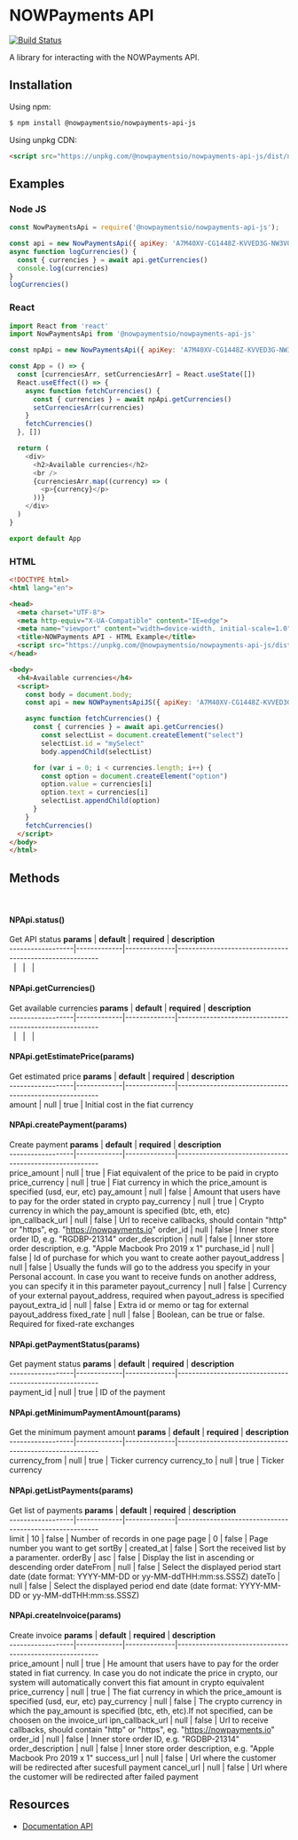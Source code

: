 # NOWPayments API

[![Build Status](https://travis-ci.org/joemccann/dillinger.svg?branch=master)](https://travis-ci.org/joemccann/dillinger)

A library for interacting with the NOWPayments API.

## Installation

Using npm:

```bash
$ npm install @nowpaymentsio/nowpayments-api-js
```

Using unpkg CDN:

```html
<script src="https://unpkg.com/@nowpaymentsio/nowpayments-api-js/dist/nowpayments-api-js.min.js"></script>
```

## Examples

### Node JS

```js
const NowPaymentsApi = require('@nowpaymentsio/nowpayments-api-js');

const api = new NowPaymentsApi({ apiKey: 'A7M40XV-CG1448Z-KVVED3G-NW3V0TK' }) // your api key
async function logCurrencies() {
  const { currencies } = await api.getCurrencies()
  console.log(currencies)
}
logCurrencies()
```

### React

```js
import React from 'react'
import NowPaymentsApi from '@nowpaymentsio/nowpayments-api-js'

const npApi = new NowPaymentsApi({ apiKey: 'A7M40XV-CG1448Z-KVVED3G-NW3V0TK' }) // your api key

const App = () => {
  const [currenciesArr, setCurrenciesArr] = React.useState([])
  React.useEffect(() => {
    async function fetchCurrencies() {
      const { currencies } = await npApi.getCurrencies()
      setCurrenciesArr(currencies)
    }
    fetchCurrencies()
  }, [])

  return (
    <div>
      <h2>Available currencies</h2>
      <br />
      {currenciesArr.map((currency) => (
        <p>{currency}</p>
      ))}
    </div>
  )
}

export default App
```
### HTML
```html
<!DOCTYPE html>
<html lang="en">

<head>
  <meta charset="UTF-8">
  <meta http-equiv="X-UA-Compatible" content="IE=edge">
  <meta name="viewport" content="width=device-width, initial-scale=1.0">
  <title>NOWPayments API - HTML Example</title>
  <script src="https://unpkg.com/@nowpaymentsio/nowpayments-api-js/dist/nowpayments-api-js.min.js"></script>
</head>

<body>
  <h4>Available currencies</h4>
  <script>
    const body = document.body;
    const api = new NOWPaymentsApiJS({ apiKey: 'A7M40XV-CG1448Z-KVVED3G-NW3V0TK' }) // your api key

    async function fetchCurrencies() {
      const { currencies } = await api.getCurrencies()
        const selectList = document.createElement("select")
        selectList.id = "mySelect"
        body.appendChild(selectList)

      for (var i = 0; i < currencies.length; i++) {
        const option = document.createElement("option")
        option.value = currencies[i]
        option.text = currencies[i]
        selectList.appendChild(option)
      }
    }
    fetchCurrencies()
  </script>
</body>
</html>
```
## Methods
&nbsp;
#### NPApi.status()
Get API status
**params**       | **default** | **required** | **description**                                        
------------------|-------------|--------------|--------------------------------------------------------                                   
&nbsp; | &nbsp;       | &nbsp;           | &nbsp;

#### NPApi.getCurrencies()
Get available currencies
**params**       | **default** | **required** | **description**                                        
------------------|-------------|--------------|--------------------------------------------------------                                   
&nbsp; | &nbsp;       | &nbsp;           | &nbsp;

#### NPApi.getEstimatePrice(params)
Get estimated price
**params**       | **default** | **required** | **description**                                        
------------------|-------------|--------------|--------------------------------------------------------                                   
amount | null | true | Initial cost in the fiat currency

#### NPApi.createPayment(params)
Create payment
**params**       | **default** | **required** | **description**                                        
------------------|-------------|--------------|--------------------------------------------------------                                   
price_amount | null | true | Fiat equivalent of the price to be paid in crypto
price_currency | null | true | Fiat currency in which the price_amount is specified (usd, eur, etc)
pay_amount | null | false | Amount that users have to pay for the order stated in crypto
pay_currency | null | true | Crypto currency in which the pay_amount is specified (btc, eth, etc)
ipn_callback_url | null | false | Url to receive callbacks, should contain "http" or "https", eg. "https://nowpayments.io"
order_id | null | false | Inner store order ID, e.g. "RGDBP-21314"
order_description | null | false | Inner store order description, e.g. "Apple Macbook Pro 2019 x 1"
purchase_id | null | false | Id of purchase for which you want to create aother
payout_address | null | false | Usually the funds will go to the address you specify in your Personal account. In case you want to receive funds on another address, you can specify it in this parameter
payout_currency | null | false | Currency of your external payout_address, required when payout_adress is specified
payout_extra_id | null | false | Extra id or memo or tag for external payout_address
fixed_rate | null | false | Boolean, can be true or false. Required for fixed-rate exchanges

#### NPApi.getPaymentStatus(params)
Get payment status
**params**       | **default** | **required** | **description**                                        
------------------|-------------|--------------|--------------------------------------------------------                                   
payment_id | null | true | ID of the payment

#### NPApi.getMinimumPaymentAmount(params)
Get the minimum payment amount
**params**       | **default** | **required** | **description**                                        
------------------|-------------|--------------|--------------------------------------------------------                                   
currency_from | null | true | Ticker currency
currency_to | null | true | Ticker currency

#### NPApi.getListPayments(params)
Get list of payments
**params**       | **default** | **required** | **description**                                        
------------------|-------------|--------------|--------------------------------------------------------                                   
limit | 10 | false | Number of records in one page
page | 0 | false | Page number you want to get
sortBy | created_at | false | Sort the received list by a paramenter.
orderBy | asc | false | Display the list in ascending or descending order
dateFrom | null | false | Select the displayed period start date (date format: YYYY-MM-DD or yy-MM-ddTHH:mm:ss.SSSZ)
dateTo | null | false | Select the displayed period end date (date format: YYYY-MM-DD or yy-MM-ddTHH:mm:ss.SSSZ)

#### NPApi.createInvoice(params)
Create invoice
**params**       | **default** | **required** | **description**                                        
------------------|-------------|--------------|--------------------------------------------------------                                   
price_amount | null | true | He amount that users have to pay for the order stated in fiat currency. In case you do not indicate the price in crypto, our system will automatically convert this fiat amount in crypto equivalent
price_currency | null | true | The fiat currency in which the price_amount is specified (usd, eur, etc)
pay_currency | null | false | The crypto currency in which the pay_amount is specified (btc, eth, etc).If not specified, can be choosen on the invoice_url
ipn_callback_url | null | false | Url to receive callbacks, should contain "http" or "https", eg. "https://nowpayments.io"
order_id | null | false | Inner store order ID, e.g. "RGDBP-21314"
order_description | null | false | Inner store order description, e.g. "Apple Macbook Pro 2019 x 1"
success_url | null | false | Url where the customer will be redirected after sucesfull payment
cancel_url | null | false | Url where the customer will be redirected after failed payment

## Resources

* [Documentation API](https://documenter.getpostman.com/view/7907941/S1a32n38)